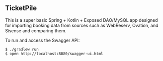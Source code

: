 ## TicketPile

This is a super basic Spring + Kotlin + Exposed DAO/MySQL app
designed for importing booking data from sources such as WebReserv,
Ovation, and Sisense and comparing them.

To run and access the Swagger API:

```
$ ./gradlew run
$ open http://localhost:8080/swagger-ui.html
```
